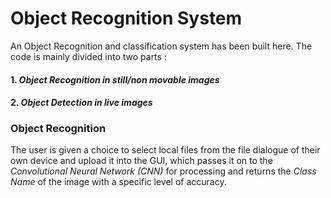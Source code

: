 # Object Recognition System
An Object Recognition and classification system has been built here. The code is mainly divided into two parts :

#### 1. *Object Recognition in still/non movable images* 
#### 2. *Object Detection in live images*


### Object Recognition
The user is given a choice to select local files from the file dialogue of their own device and upload it into the GUI, which passes it on to the *Convolutional Neural Network (CNN)* for processing and returns the *Class Name* of the image with a specific level of accuracy. 
